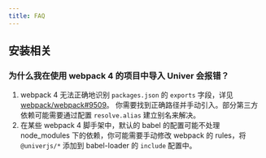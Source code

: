 ```yaml
---
title: FAQ
---
```


## 安装相关

### 为什么我在使用 webpack 4 的项目中导入 Univer 会报错？

1. webpack 4 无法正确地识别 `packages.json` 的 `exports` 字段，详见 [webpack/webpack#9509](https://github.com/webpack/webpack/issues/9509)。
你需要找到正确路径并手动引入。部分第三方依赖可能需要通过配置 `resolve.alias` 建立别名来解决。
2. 在某些 webpack 4 脚手架中，默认的 babel 的配置可能不处理 node_modules 下的依赖，你可能需要手动修改 webpack 的 rules，将 `@univerjs/*` 添加到 babel-loader 的 `include` 配置中。
